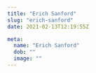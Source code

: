 ```yaml
---
title: "Erich Sanford"
slug: "erich-sanford"
date: 2021-02-13T12:19:55Z

meta:
  name: "Erich Sanford"
  dob: ""
  image: ""
---
```


